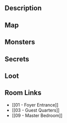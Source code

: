 
## Description

## Map

## Monsters

## Secrets

## Loot

## Room Links

*  [[01 - Foyer Entrance]]
*  [[03 - Guest Quarters]]
*  [[09 - Master Bedroom]]